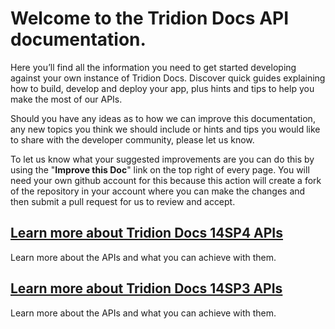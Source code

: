 # Welcome to the Tridion Docs API documentation.

Here you’ll find all the information you need to get started developing against your own instance of Tridion Docs. Discover quick guides explaining how to build, develop and deploy your app, plus hints and tips to help you make the most of our APIs.

Should you have any ideas as to how we can improve this documentation, any new topics you think we should include or hints and tips you would like to share with the developer community, please let us know.

To let us know what your suggested improvements are you can do this by using the "**Improve this Doc**" link on the top right of every page.  You will need your own github account for this because this action will create a fork of the repository in your account where you can make the changes and then submit a pull request for us to review and accept.



## [Learn more about Tridion Docs 14SP4 APIs](apiconcepts/Tridion_Docs_14SP4/overview.html)
Learn more about the APIs and what you can achieve with them.
## [Learn more about Tridion Docs 14SP3 APIs](apiconcepts/Tridion_Docs_14SP3/overview.html)
Learn more about the APIs and what you can achieve with them.
